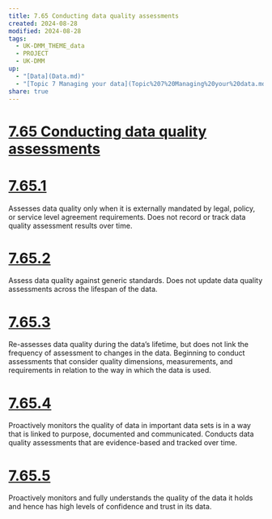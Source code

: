 ```yaml
---
title: 7.65 Conducting data quality assessments
created: 2024-08-28
modified: 2024-08-28
tags:
  - UK-DMM_THEME_data
  - PROJECT
  - UK-DMM
up:
  - "[Data](Data.md)"
  - "[Topic 7 Managing your data](Topic%207%20Managing%20your%20data.md)"
share: true
---
```

# [7.65 Conducting data quality assessments](7.65%20Conducting%20data%20quality%20assessments.md)
# [7.65.1](7.65.1.md)

Assesses data quality only when it is externally mandated by legal, policy, or service level agreement requirements. Does not record or track data quality assessment results over time.

# [7.65.2](7.65.2.md)

Assess data quality against generic standards. Does not update data quality assessments across the lifespan of the data.

# [7.65.3](7.65.3.md)

Re-assesses data quality during the data’s lifetime, but does not link the frequency of assessment to changes in the data. Beginning to conduct assessments that consider quality dimensions, measurements, and requirements in relation to the way in which the data is used.

# [7.65.4](7.65.4.md)

Proactively monitors the quality of data in important data sets is in a way that is linked to purpose, documented and communicated. Conducts data quality assessments that are evidence-based and tracked over time.

# [7.65.5](7.65.5.md)

Proactively monitors and fully understands the quality of the data it holds and hence has high levels of confidence and trust in its data.
